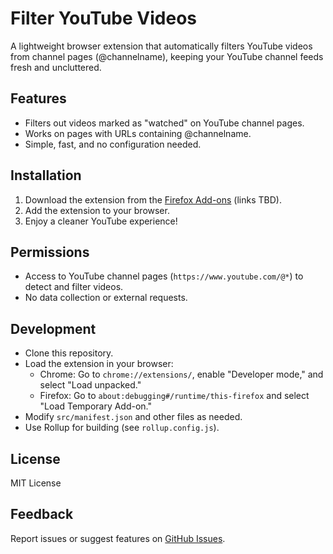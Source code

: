 # Filter YouTube Videos

A lightweight browser extension that automatically filters YouTube videos from channel pages (@channelname), keeping your YouTube channel feeds fresh and uncluttered.

## Features
- Filters out videos marked as "watched" on YouTube channel pages.
- Works on pages with URLs containing @channelname.
- Simple, fast, and no configuration needed.

## Installation
1. Download the extension from the [Firefox Add-ons](#) (links TBD).
2. Add the extension to your browser.
3. Enjoy a cleaner YouTube experience!

## Permissions
- Access to YouTube channel pages (`https://www.youtube.com/@*`) to detect and filter videos.
- No data collection or external requests.

## Development
- Clone this repository.
- Load the extension in your browser:
    - Chrome: Go to `chrome://extensions/`, enable "Developer mode," and select "Load unpacked."
    - Firefox: Go to `about:debugging#/runtime/this-firefox` and select "Load Temporary Add-on."
- Modify `src/manifest.json` and other files as needed.
- Use Rollup for building (see `rollup.config.js`).

## License
MIT License

## Feedback
Report issues or suggest features on [GitHub Issues](https://github.com/your-repo/filter-youtube-videos/issues).